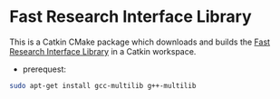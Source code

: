 # Fast Research Interface Library

This is a Catkin CMake package which downloads and builds the [Fast Research Interface Library](https://cs.stanford.edu/people/tkr/fri/html/page__linux.html) in a Catkin workspace.

- prerequest:
```bash
sudo apt-get install gcc-multilib g++-multilib
```